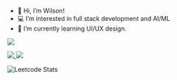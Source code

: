 - 👋 Hi, I’m Wilson!
- :computer: I’m interested in full stack development and AI/ML
- :art: I’m currently learning UI/UX design.

![](https://komarev.com/ghpvc/?username=wtu4979&color=blue&style=for-the-badge)

<a href="https://www.linkedin.com/in/wilson-tu/">
  <img src="https://img.shields.io/badge/LinkedIn-0077B5?style=for-the-badge&logo=linkedin&logoColor=white"/>
</a>

<a href="https://www.instagram.com/yuuxtaa_/">
  <img src="https://img.shields.io/badge/Instagram-E4405F?style=for-the-badge&logo=instagram&logoColor=white"/>
</a>

![Leetcode Stats](https://leetcard.jacoblin.cool/rainbowbearfish?theme=dark)
<!---
wtu4979/wtu4979 is a ✨ special ✨ repository because its `README.md` (this file) appears on your GitHub profile.
You can click the Preview link to take a look at your changes.
--->
